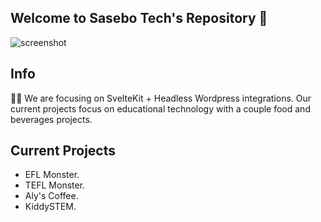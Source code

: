 ## Welcome to Sasebo Tech's Repository 👋

![screenshot](https://res.cloudinary.com/shinkirin/image/upload/v1667264719/sasebo-tech/sasebotech-logo.png)

## Info
🙋‍♀️ We are focusing on SvelteKit + Headless Wordpress integrations. Our current projects focus on educational technology with a couple food and beverages projects.

## Current Projects
- EFL Monster.
- TEFL Monster.
- Aly's Coffee.
- KiddySTEM.

